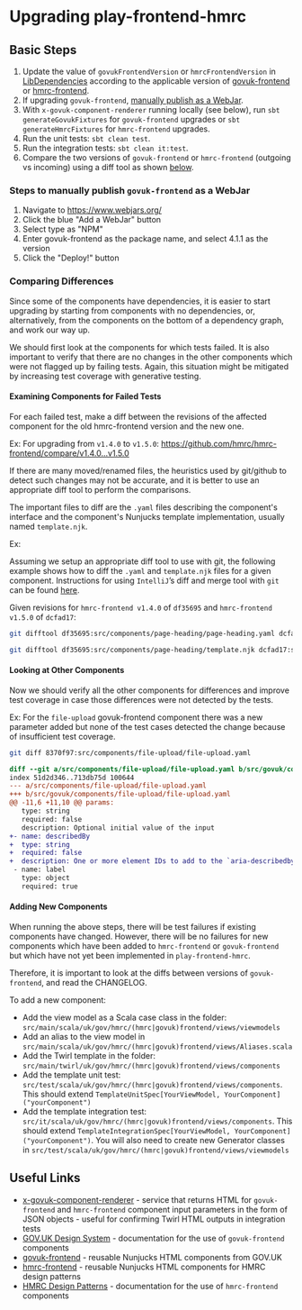 # Upgrading play-frontend-hmrc

## Basic Steps

1. Update the value of `govukFrontendVersion` or `hmrcFrontendVersion` in [LibDependencies](../../project/LibDependencies.scala) 
   according to the applicable version of [govuk-frontend](https://github.com/alphagov/govuk-frontend/tags) or
   [hmrc-frontend](https://github.com/hmrc/hmrc-frontend/tags).
1. If upgrading `govuk-frontend`, [manually publish as a WebJar](#steps-to-manually-publish-govuk-frontend-as-a-webjar).
1. With `x-govuk-component-renderer` running locally (see below), run `sbt generateGovukFixtures` for `govuk-frontend`
     upgrades or `sbt generateHmrcFixtures` for `hmrc-frontend` upgrades.
1. Run the unit tests: `sbt clean test`.
1. Run the integration tests: `sbt clean it:test`.
1. Compare the two versions of `govuk-frontend` or `hmrc-frontend` (outgoing vs incoming) using a diff tool 
   as shown [below](#examining-components-for-failed-tests).
   
### Steps to manually publish `govuk-frontend` as a WebJar
1. Navigate to https://www.webjars.org/
1. Click the blue "Add a WebJar" button
1. Select type as "NPM"
1. Enter govuk-frontend as the package name, and select 4.1.1 as the version
1. Click the "Deploy!" button

### Comparing Differences
Since some of the components have dependencies, it is easier to start upgrading by starting from components with no dependencies, or, alternatively, from the components on the bottom of a dependency graph, and work our way up.

We should first look at the components for which tests failed. It is also important to verify that there are no changes in the other components which were not flagged up by failing tests. Again, this situation might be mitigated by increasing test coverage with generative testing.

#### Examining Components for Failed Tests
 
For each failed test, make a diff between the revisions of the affected component for the old hmrc-frontend version and the new one.

Ex: For upgrading from `v1.4.0` to `v1.5.0`: https://github.com/hmrc/hmrc-frontend/compare/v1.4.0...v1.5.0

If there are many moved/renamed files, the heuristics used by git/github to detect such changes may not be accurate, and it is better to use an appropriate diff tool to perform the comparisons.

The important files to diff are the `.yaml` files describing the component's interface and the component's Nunjucks template implementation, usually named `template.njk`.

Ex:

Assuming we setup an appropriate diff tool to use with git, the following example shows how to diff the `.yaml` and `template.njk` files for a given component. Instructions for using `IntelliJ`’s diff and merge tool with `git` can be found [here](https://gist.github.com/rambabusaravanan/1d1902e599c9c680319678b0f7650898).

Given revisions for `hmrc-frontend v1.4.0` of `df35695` and `hmrc-frontend v1.5.0` of `dcfad17`:

```bash
git difftool df35695:src/components/page-heading/page-heading.yaml dcfad17:src/components/page-heading/page-heading.yaml

git difftool df35695:src/components/page-heading/template.njk dcfad17:src/components/page-heading/template.njk
```

#### Looking at Other Components

Now we should verify all the other components for differences and improve test coverage in case those differences were
not detected by the tests.

Ex: For the `file-upload` govuk-frontend component there was a new parameter added but none of the test cases detected the change because 
of insufficient test coverage.
```bash
git diff 8370f97:src/components/file-upload/file-upload.yaml                 3ef1d76:src/govuk/components/file-upload/file-upload.yaml
```

```diff
diff --git a/src/components/file-upload/file-upload.yaml b/src/govuk/components/file-upload/file-upload.yaml
index 51d2d346..713db75d 100644
--- a/src/components/file-upload/file-upload.yaml
+++ b/src/govuk/components/file-upload/file-upload.yaml
@@ -11,6 +11,10 @@ params:
   type: string
   required: false
   description: Optional initial value of the input
+- name: describedBy
+  type: string
+  required: false
+  description: One or more element IDs to add to the `aria-describedby` attribute, used to provide additional descriptive information for screenreader users.
 - name: label
   type: object
   required: true
```

#### Adding New Components
When running the above steps, there will be test failures if existing components have changed. However, there will be no
failures for new components which have been added to `hmrc-frontend` or `govuk-frontend` but which have not yet been implemented in 
`play-frontend-hmrc`.

Therefore, it is important to look at the diffs between versions of `govuk-frontend`, and read the CHANGELOG.

To add a new component:
- Add the view model as a Scala case class in the folder: `src/main/scala/uk/gov/hmrc/(hmrc|govuk)frontend/views/viewmodels`
- Add an alias to the view model in `src/main/scala/uk/gov/hmrc/(hmrc|govuk)frontend/views/Aliases.scala`
- Add the Twirl template in the folder: `src/main/twirl/uk/gov/hmrc/(hmrc|govuk)frontend/views/components`
- Add the template unit test: `src/test/scala/uk/gov/hmrc/(hmrc|govuk)frontend/views/components`. This should extend 
`TemplateUnitSpec[YourViewModel, YourComponent]("yourComponent")`
- Add the template integration test: `src/it/scala/uk/gov/hmrc/(hmrc|govuk)frontend/views/components`. This should extend
`TemplateIntegrationSpec[YourViewModel, YourComponent]("yourComponent")`. You will also need to create new Generator
classes in `src/test/scala/uk/gov/hmrc/(hmrc|govuk)frontend/views/viewmodels`

## Useful Links
- [x-govuk-component-renderer](https://github.com/hmrc/x-govuk-component-renderer) - service that returns HTML for `govuk-frontend` and `hmrc-frontend` component input parameters in the form of JSON objects - useful for confirming Twirl HTML outputs in integration tests
- [GOV.UK Design System](https://design-system.service.gov.uk/components/) - documentation for the use of `govuk-frontend` components
- [govuk-frontend](https://github.com/alphagov/govuk-frontend/) - reusable Nunjucks HTML components from GOV.UK
- [hmrc-frontend](https://github.com/hmrc/hmrc-frontend/) - reusable Nunjucks HTML components for HMRC design patterns
- [HMRC Design Patterns](https://design.tax.service.gov.uk/hmrc-design-patterns/) - documentation for the use of `hmrc-frontend` components

